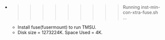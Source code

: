 * >>>>>>>>> Running inst-min-con-xtra-fuse.sh ...
  * Install fuse(fusermount) to run TMSU.
  * Disk size = 1273224K. Space Used = 4K.
